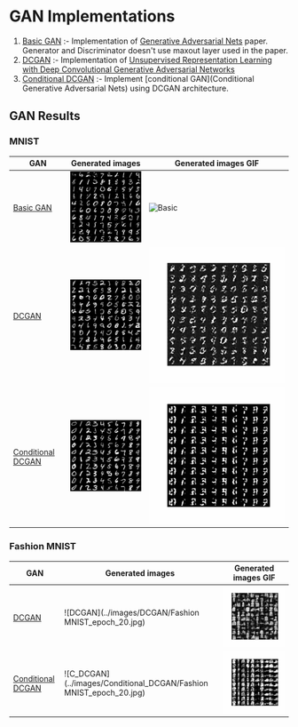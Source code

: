 # GAN Implementations

1. [Basic GAN](Basic_GAN.ipynb) :- Implementation of [Generative Adversarial Nets](https://papers.nips.cc/paper/5423-generative-adversarial-nets.pdf) paper. Generator and Discriminator doesn't use maxout layer used in the paper.
2. [DCGAN](DCGAN.ipynb) :- Implementation of [Unsupervised Representation Learning with Deep Convolutional Generative Adversarial Networks](https://arxiv.org/pdf/1511.06434.pdf)
3. [Conditional DCGAN](Conditional_DCGAN_MNIST.ipynb) :- Implement [conditional GAN](Conditional Generative Adversarial Nets) using DCGAN architecture.

## GAN Results

### MNIST

|GAN | Generated images |Generated images GIF| 
|---| --- |----|
|[Basic GAN](Basic_GAN.ipynb)|![Basic](../images/Basic_GAN/MNIST_epoch_50.jpg)|![Basic](../images/Basic_GAN/MNIST_animation.gif)|
|[DCGAN](DCGAN.ipynb)|![DCGAN](../images/DCGAN/MNIST_epoch_20.jpg)|![DCGAN](../images/DCGAN/MNIST_animation.gif)|
|[Conditional DCGAN](Conditional_DCGAN_MNIST.ipynb)|![C_DCGAN](../images/Conditional_DCGAN/MNIST_epoch_20.jpg) |![C_DCGAN](../images/Conditional_DCGAN/MNIST_animation.gif) |



### Fashion MNIST

|GAN | Generated images |Generated images GIF| 
|---| --- |----|
|[DCGAN](DCGAN.ipynb)|![DCGAN](../images/DCGAN/Fashion MNIST_epoch_20.jpg)|![DCGAN](../images/DCGAN/FMNIST_animation.gif)|
|[Conditional DCGAN](Conditional_DCGAN_MNIST.ipynb)|![C_DCGAN](../images/Conditional_DCGAN/Fashion MNIST_epoch_20.jpg) |![C_DCGAN](../images/Conditional_DCGAN/FMNIST_animation.gif) |
